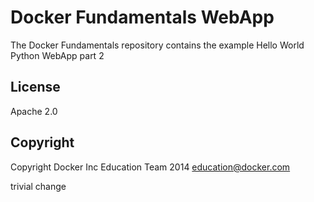 Docker Fundamentals WebApp
==========================

The Docker Fundamentals repository contains the example Hello World Python WebApp part 2

## License

Apache 2.0

## Copyright

Copyright Docker Inc Education Team 2014 <education@docker.com>


trivial change
